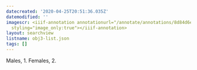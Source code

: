 ```yaml
---
datecreated: '2020-04-25T20:51:36.035Z'
datemodified: ''
imagescr: <iiif-annotation annotationurl="/annotate/annotations/8d84d6ea-8736-11ea-878a-5254008afee6.json"
  styling="image_only:true"></iiif-annotation>
layout: searchview
listname: obj3-list.json
tags: []
---
```

Males, 1. Females, 2.
